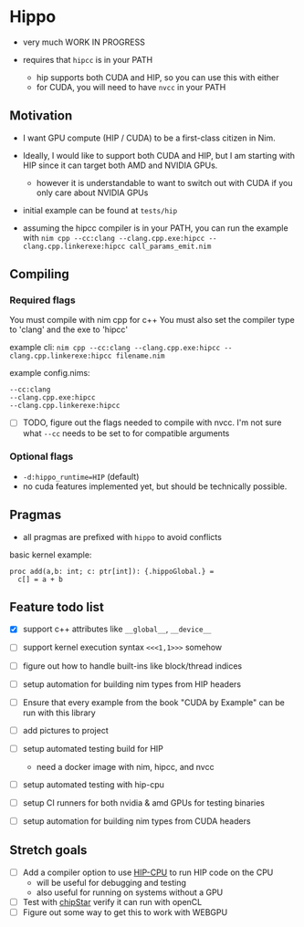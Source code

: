 # Hippo

- very much WORK IN PROGRESS

- requires that `hipcc` is in your PATH
  - hip supports both CUDA and HIP, so you can use this with either
  - for CUDA, you will need to have `nvcc` in your PATH

## Motivation

- I want GPU compute (HIP / CUDA) to be a first-class citizen in Nim.
- Ideally, I would like to support both CUDA and HIP, but I am starting with HIP since it can target both AMD and NVIDIA GPUs.
  - however it is understandable to want to switch out with CUDA if you only care about NVIDIA GPUs

- initial example can be found at `tests/hip`
- assuming the hipcc compiler is in your PATH, you can run the example with `nim cpp --cc:clang --clang.cpp.exe:hipcc --clang.cpp.linkerexe:hipcc call_params_emit.nim`

## Compiling

### Required flags

You must compile with nim cpp for c++
You must also set the compiler type to 'clang' and the exe to 'hipcc'

example cli: `nim cpp --cc:clang --clang.cpp.exe:hipcc --clang.cpp.linkerexe:hipcc filename.nim`

example config.nims:
```
--cc:clang
--clang.cpp.exe:hipcc
--clang.cpp.linkerexe:hipcc
```

- [ ] TODO, figure out the flags needed to compile with nvcc. I'm not sure what `--cc` needs to be set to for compatible arguments

### Optional flags

- `-d:hippo_runtime=HIP` (default)
- no cuda features implemented yet, but should be technically possible.

## Pragmas

- all pragmas are prefixed with `hippo` to avoid conflicts

basic kernel example:
```
proc add(a,b: int; c: ptr[int]): {.hippoGlobal.} =
  c[] = a + b
```

## Feature todo list

- [x] support c++ attributes like `__global__`, `__device__`
- [ ] support kernel execution syntax `<<<1,1>>>` somehow
- [ ] figure out how to handle built-ins like block/thread indices
- [ ] setup automation for building nim types from HIP headers

- [ ] Ensure that every example from the book "CUDA by Example" can be run with this library

- [ ] add pictures to project
- [ ] setup automated testing build for HIP
  - need a docker image with nim, hipcc, and nvcc
- [ ] setup automated testing with hip-cpu
- [ ] setup CI runners for both nvidia & amd GPUs for testing binaries
- [ ] setup automation for building nim types from CUDA headers

## Stretch goals

- [ ] Add a compiler option to use [HIP-CPU](https://github.com/ROCm/HIP-CPU) to run HIP code on the CPU
  - will be useful for debugging and testing
  - also useful for running on systems without a GPU
- [ ] Test with [chipStar](https://github.com/CHIP-SPV/chipStar) verify it can run with openCL
- [ ] Figure out some way to get this to work with WEBGPU